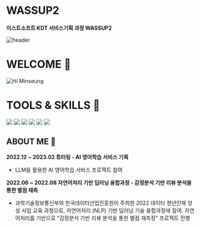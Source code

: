 # WASSUP2
**이스트소프트 KDT 서비스기획 과정 WASSUP2**

![header](https://capsule-render.vercel.app/api?type=wave&color=e9eff7&height=300&section=header&text=Minseung:\)&fontSize=90&animation=twinkling&fontColor=849baa)

# WELCOME :raised_hands:
![Hi Minseung](https://github.com/wings-forever/wassup2/assets/87570958/69ac4aad-70f3-4715-a233-a15dcf57e162)

# TOOLS & SKILLS :wrench:
<img src = "https://img.shields.io/badge/python-e9eff7?style=flat&logo=python&logoColor=white/"> <img src = "https://img.shields.io/badge/figma-f6b26b?style=flat&logo=figma&logoColor=white/"> <img src = "https://img.shields.io/badge/R-276DC3?style=flat&logo=R&logoColor=white/"> <img src = "https://img.shields.io/badge/MySQL-e9eff7?style=flat&logo=MySQL&logoColor=white/">  <img src = "https://img.shields.io/badge/clickup-d9d2e9?style=flat&logo=clickup&logoColor=white/"> <img src = "https://img.shields.io/badge/notion-000000?style=flat&logo=Notion&logoColor=white/">

## ABOUT ME :mag_right:

**2022.12 ~ 2023.02 튜터링 - AI 영어학습 서비스 기획**
* LLM을 활용한 AI 영어학습 서비스 프로젝트 참여

**2022.06 ~ 2022.08 자연어처리 기반 딥러닝 융합과정 - 감정분석 기반 리뷰 분석을 통한 별점 재측**
* 과학기술정보통신부와 한국데이터산업진흥원이 주최한 2022 데이터 청년인재 양성 사업 교육 과정으로, 자연어처리 (NLP) 기반 딥러닝 기술 융합과정에 참여. 자연어처리를 기반으로 “감정분석 기반 리뷰 분석을 통한 별점 재측정” 프로젝트 진행
